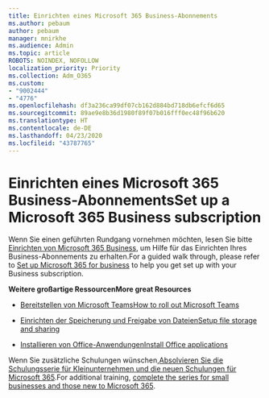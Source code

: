 ```yaml
---
title: Einrichten eines Microsoft 365 Business-Abonnements
ms.author: pebaum
author: pebaum
manager: mnirkhe
ms.audience: Admin
ms.topic: article
ROBOTS: NOINDEX, NOFOLLOW
localization_priority: Priority
ms.collection: Adm_O365
ms.custom:
- "9002444"
- "4776"
ms.openlocfilehash: df3a236ca99df07cb162d884bd718db6efcf6d65
ms.sourcegitcommit: 89ae9e8b36d1980f89f07b016fff0ec48f96b620
ms.translationtype: HT
ms.contentlocale: de-DE
ms.lasthandoff: 04/23/2020
ms.locfileid: "43787765"
---
```

# <a name="set-up-a-microsoft-365-business-subscription"></a><span data-ttu-id="a8c75-102">Einrichten eines Microsoft 365 Business-Abonnements</span><span class="sxs-lookup"><span data-stu-id="a8c75-102">Set up a Microsoft 365 Business subscription</span></span>

<span data-ttu-id="a8c75-103">Wenn Sie einen geführten Rundgang vornehmen möchten, lesen Sie bitte [Einrichten von Microsoft 365 Business](https://docs.microsoft.com/microsoft-365/admin/setup/setup?view=o365-worldwide), um Hilfe für das Einrichten Ihres Business-Abonnements zu erhalten.</span><span class="sxs-lookup"><span data-stu-id="a8c75-103">For a guided walk through, please refer to [Set up Microsoft 365 for business](https://docs.microsoft.com/microsoft-365/admin/setup/setup?view=o365-worldwide) to help you get set up with your Business subscription.</span></span> 

<span data-ttu-id="a8c75-104">**Weitere großartige Ressourcen**</span><span class="sxs-lookup"><span data-stu-id="a8c75-104">**More great Resources**</span></span>

- [<span data-ttu-id="a8c75-105">Bereitstellen von Microsoft Teams</span><span class="sxs-lookup"><span data-stu-id="a8c75-105">How to roll out Microsoft Teams</span></span>](https://docs.microsoft.com/microsoftteams/how-to-roll-out-teams?toc=%2Foffice365%2Fadmin%2Ftoc.json&bc=%2Foffice365%2Fadmin%2Fbreadcrumb%2Ftoc.json&view=o365-worldwide)

- [<span data-ttu-id="a8c75-106">Einrichten der Speicherung und Freigabe von Dateien</span><span class="sxs-lookup"><span data-stu-id="a8c75-106">Setup file storage and sharing</span></span>](https://docs.microsoft.com/microsoft-365/admin/setup/set-up-file-storage-and-sharing?view=o365-worldwide)

- [<span data-ttu-id="a8c75-107">Installieren von Office-Anwendungen</span><span class="sxs-lookup"><span data-stu-id="a8c75-107">Install Office applications</span></span>](https://docs.microsoft.com/microsoft-365/admin/setup/install-applications?view=o365-worldwide)

<span data-ttu-id="a8c75-108">Wenn Sie zusätzliche Schulungen wünschen,[Absolvieren Sie die Schulungsserie für Kleinunternehmen und die neuen Schulungen für Microsoft 365](https://support.office.com/article/set-up-your-small-business-6ab4bbcd-79cf-4000-a0bd-d42ce4d12816).</span><span class="sxs-lookup"><span data-stu-id="a8c75-108">For additional training, [complete the series for small businesses and those new to Microsoft 365](https://support.office.com/article/set-up-your-small-business-6ab4bbcd-79cf-4000-a0bd-d42ce4d12816).</span></span>
